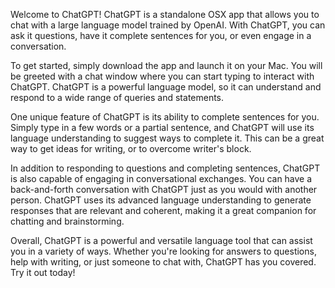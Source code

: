 Welcome to ChatGPT! ChatGPT is a standalone OSX app that allows you to
chat with a large language model trained by OpenAI. With ChatGPT, you
can ask it questions, have it complete sentences for you, or even
engage in a conversation.

To get started, simply download the app and launch it on your Mac. You
will be greeted with a chat window where you can start typing to
interact with ChatGPT. ChatGPT is a powerful language model, so it can
understand and respond to a wide range of queries and statements.

One unique feature of ChatGPT is its ability to complete sentences for
you. Simply type in a few words or a partial sentence, and ChatGPT
will use its language understanding to suggest ways to complete it.
This can be a great way to get ideas for writing, or to overcome
writer's block.

In addition to responding to questions and completing sentences,
ChatGPT is also capable of engaging in conversational exchanges. You
can have a back-and-forth conversation with ChatGPT just as you would
with another person. ChatGPT uses its advanced language understanding
to generate responses that are relevant and coherent, making it a
great companion for chatting and brainstorming.

Overall, ChatGPT is a powerful and versatile language tool that can
assist you in a variety of ways. Whether you're looking for answers to
questions, help with writing, or just someone to chat with, ChatGPT
has you covered. Try it out today!
